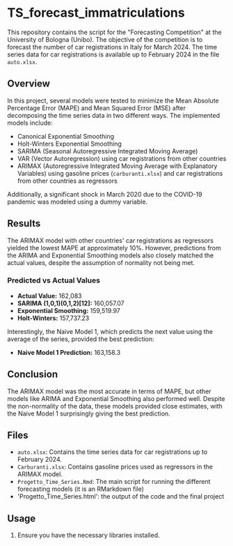 # TS_forecast_immatriculations

This repository contains the script for the "Forecasting Competition" at the University of Bologna (Unibo). The objective of the competition is to forecast the number of car registrations in Italy for March 2024. The time series data for car registrations is available up to February 2024 in the file `auto.xlsx`.

## Overview

In this project, several models were tested to minimize the Mean Absolute Percentage Error (MAPE) and Mean Squared Error (MSE) after decomposing the time series data in two different ways. The implemented models include:

- Canonical Exponential Smoothing
- Holt-Winters Exponential Smoothing
- SARIMA (Seasonal Autoregressive Integrated Moving Average)
- VAR (Vector Autoregression) using car registrations from other countries
- ARIMAX (Autoregressive Integrated Moving Average with Explanatory Variables) using gasoline prices (`carburanti.xlsx`) and car registrations from other countries as regressors

Additionally, a significant shock in March 2020 due to the COVID-19 pandemic was modeled using a dummy variable.

## Results

The ARIMAX model with other countries' car registrations as regressors yielded the lowest MAPE at approximately 10%. However, predictions from the ARIMA and Exponential Smoothing models also closely matched the actual values, despite the assumption of normality not being met.

### Predicted vs Actual Values

- **Actual Value:** 162,083
- **SARIMA (1,0,1)(0,1,2)[12]:** 160,057.07
- **Exponential Smoothing:** 159,519.97
- **Holt-Winters:** 157,737.23

Interestingly, the Naive Model 1, which predicts the next value using the average of the series, provided the best prediction:

- **Naive Model 1 Prediction:** 163,158.3

## Conclusion

The ARIMAX model was the most accurate in terms of MAPE, but other models like ARIMA and Exponential Smoothing also performed well. Despite the non-normality of the data, these models provided close estimates, with the Naive Model 1 surprisingly giving the best prediction.

## Files

- `auto.xlsx`: Contains the time series data for car registrations up to February 2024.
- `Carburanti.xlsx`: Contains gasoline prices used as regressors in the ARIMAX model.
- `Progetto_Time_Series.Rmd`: The main script for running the different forecasting models (it is an RMarkdown file)
- 'Progetto_Time_Series.html': the output of the code and the final project

## Usage

1. Ensure you have the necessary libraries installed.


